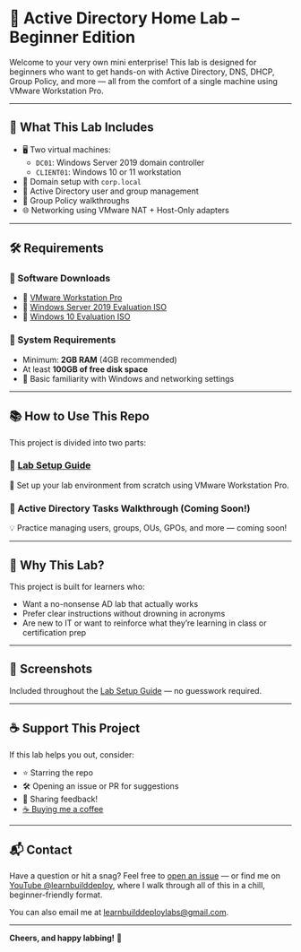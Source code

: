 # 🧪 Active Directory Home Lab – Beginner Edition

Welcome to your very own mini enterprise! This lab is designed for beginners who want to get hands-on with Active Directory, DNS, DHCP, Group Policy, and more — all from the comfort of a single machine using VMware Workstation Pro.

---

## 📌 What This Lab Includes

- 🖥️ Two virtual machines:
  - `DC01`: Windows Server 2019 domain controller
  - `CLIENT01`: Windows 10 or 11 workstation
- 🧱 Domain setup with `corp.local`
- 🔐 Active Directory user and group management
- 🧠 Group Policy walkthroughs
- 🌐 Networking using VMware NAT + Host-Only adapters

---

## 🛠 Requirements

### 📅 Software Downloads
- 🔗 [VMware Workstation Pro](https://www.vmware.com/products/workstation-pro.html)  
- 🔗 [Windows Server 2019 Evaluation ISO](https://www.microsoft.com/en-us/evalcenter/evaluate-windows-server-2019)  
- 🔗 [Windows 10 Evaluation ISO](https://www.microsoft.com/en-us/evalcenter/evaluate-windows-10-enterprise)  

### 💾 System Requirements
- Minimum: **2GB RAM** (4GB recommended)
- At least **100GB of free disk space**
- 🧠 Basic familiarity with Windows and networking settings

---

## 📚 How to Use This Repo

This project is divided into two parts:

### 🔧 [Lab Setup Guide](./lab-setup-guide.md)
🚧 Set up your lab environment from scratch using VMware Workstation Pro.

### 🎯 Active Directory Tasks Walkthrough (Coming Soon!)
💡 Practice managing users, groups, OUs, GPOs, and more — coming soon!

---

## 🚀 Why This Lab?

This project is built for learners who:

- Want a no-nonsense AD lab that actually works
- Prefer clear instructions without drowning in acronyms
- Are new to IT or want to reinforce what they’re learning in class or certification prep

---

## 📸 Screenshots

Included throughout the [Lab Setup Guide](./lab-setup-guide.md) — no guesswork required.

---

## ☕ Support This Project

If this lab helps you out, consider:

- ⭐ Starring the repo
- 🛠️ Opening an issue or PR for suggestions
- 💬 Sharing feedback!
- [☕ Buying me a coffee](https://buymeacoffee.com/learnbuilddeploy)

---

## 📬 Contact

Have a question or hit a snag? Feel free to [open an issue](https://github.com/yourusername/yourrepo/issues) — or find me on [YouTube @learnbuilddeploy](https://youtube.com/@learnbuilddeploy), where I walk through all of this in a chill, beginner-friendly format.

You can also email me at learnbuilddeploylabs@gmail.com.

---

**Cheers, and happy labbing!** 🥃
